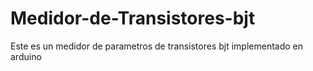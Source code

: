 # Medidor-de-Transistores-bjt
Este es un medidor de parametros de transistores bjt implementado en arduino
